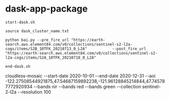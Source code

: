 # dask-app-package

```
start-dask.sh
```

```
source dask_cluster_name.txt 
```


```
python bai.py --pre_fire_url "https://earth-search.aws.element84.com/v0/collections/sentinel-s2-l2a-cogs/items/S2B_10TFK_20210713_0_L2A"           --post_fire_url "https://earth-search.aws.element84.com/v0/collections/sentinel-s2-l2a-cogs/items/S2A_10TFK_20210718_0_L2A"
```

```
end-dask.sh
```




 cloudless-mosaic --start-date 2020-10-01 --end-date 2020-12-31 --aoi -122.27508544921875,47.54687159892238,-121.96128845214844,47.745787772920934 --bands nir --bands red --bands green --collection sentinel-2-l2a --resolution 100